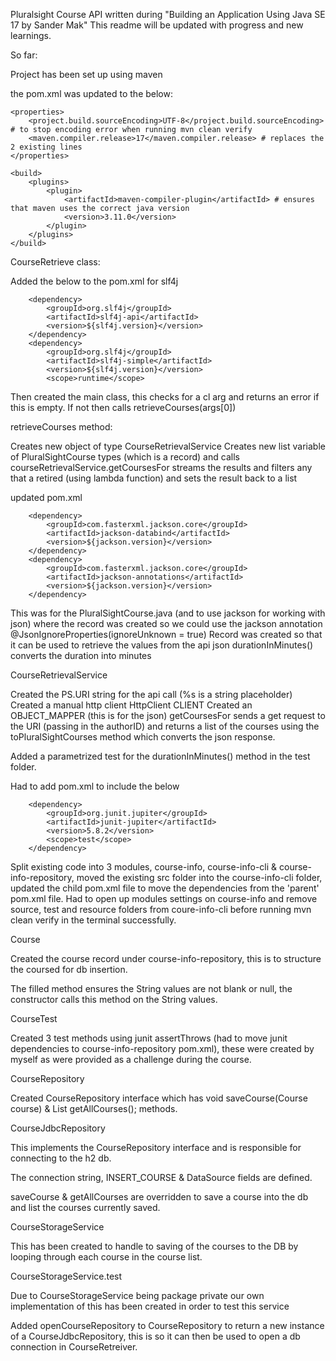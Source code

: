Pluralsight Course API written during "Building an Application Using Java SE 17 by Sander Mak"
This readme will be updated with progress and new learnings.

So far:

Project has been set up using maven

the pom.xml was updated to the below:

    <properties>
        <project.build.sourceEncoding>UTF-8</project.build.sourceEncoding> # to stop encoding error when running mvn clean verify
        <maven.compiler.release>17</maven.compiler.release> # replaces the 2 existing lines
    </properties>

    <build>
        <plugins>
            <plugin>
                <artifactId>maven-compiler-plugin</artifactId> # ensures that maven uses the correct java version
                <version>3.11.0</version>
            </plugin>
        </plugins>
    </build>

CourseRetrieve class:

Added the below to the pom.xml for slf4j

        <dependency>
            <groupId>org.slf4j</groupId>
            <artifactId>slf4j-api</artifactId>
            <version>${slf4j.version}</version>
        </dependency>
        <dependency>
            <groupId>org.slf4j</groupId>
            <artifactId>slf4j-simple</artifactId>
            <version>${slf4j.version}</version>
            <scope>runtime</scope>

Then created the main class, this checks for a cl arg and returns an error if this is empty.
If not then calls retrieveCourses(args[0])

retrieveCourses method:

Creates new object of type CourseRetrievalService
Creates new list variable of PluralSightCourse types (which is a record) and calls courseRetrievalService.getCoursesFor
streams the results and filters any that a retired (using lambda function) and sets the result back to a list

updated pom.xml

        <dependency>
            <groupId>com.fasterxml.jackson.core</groupId>
            <artifactId>jackson-databind</artifactId>
            <version>${jackson.version}</version>
        </dependency>
        <dependency>
            <groupId>com.fasterxml.jackson.core</groupId>
            <artifactId>jackson-annotations</artifactId>
            <version>${jackson.version}</version>
        </dependency>

This was for the PluralSightCourse.java (and to use jackson for working with json) where the record was created so we could use the jackson annotation @JsonIgnoreProperties(ignoreUnknown = true)
Record was created so that it can be used to retrieve the values from the api json
durationInMinutes() converts the duration into minutes

CourseRetrievalService

Created the PS.URI string for the api call (%s is a string placeholder)
Created a manual http client HttpClient CLIENT
Created an OBJECT_MAPPER (this is for the json)
getCoursesFor sends a get request to the URI (passing in the authorID) and returns a list of the courses using the toPluralSightCourses method which converts the json response.

Added a parametrized test for the durationInMinutes() method in the test folder.

Had to add pom.xml to include the below

        <dependency>
            <groupId>org.junit.jupiter</groupId>
            <artifactId>junit-jupiter</artifactId>
            <version>5.8.2</version>
            <scope>test</scope>
        </dependency>

Split existing code into 3 modules, course-info, course-info-cli & course-info-repository, moved the existing src folder into the course-info-cli
folder, updated the child pom.xml file to move the dependencies from the 'parent' pom.xml file.
Had to open up modules settings on course-info and remove source, test and resource folders from coure-info-cli before 
running mvn clean verify in the terminal successfully.

Course

Created the course record under course-info-repository, this is to structure the coursed for db insertion.

The filled method ensures the String values are not blank or null, the constructor calls this method on the String values.

CourseTest

Created 3 test methods using junit assertThrows (had to move junit dependencies to course-info-repository pom.xml), these were created by myself as were provided as a challenge during the course.

CourseRepository

Created CourseRepository interface which has void  saveCourse(Course course) & List<Course> getAllCourses(); methods.

CourseJdbcRepository

This implements the CourseRepository interface and is responsible for connecting to the h2 db.

The connection string, INSERT_COURSE & DataSource fields are defined.

saveCourse & getAllCourses are overridden to save a course into the db and list the courses currently saved.

CourseStorageService

This has been created to handle to saving of the courses to the DB by looping through each course in the course list.

CourseStorageService.test

Due to CourseStorageService being package private our own implementation of this has been created in order to test this service

Added openCourseRepository to CourseRepository to return a new instance of a CourseJdbcRepository, this is so it can then be used to open a db connection in CourseRetreiver.



